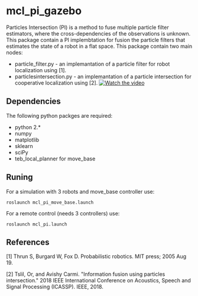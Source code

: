 # mcl_pi_gazebo
Particles Intersection (PI) is a method to fuse multiple particle filter estimators, where the cross-dependencies of the observations is unknown.
This package contain a PI implembtation for fusion the particle filters that estimates the state of a robot in a flat space.
This package contain two main nodes:
* particle_filter.py - an implemantation of a particle filter for robot localization using [1].
* particlesintersection.py - an implemantation of a particle intersection for cooperative localization using [2].
[![Watch the video](https://img.youtube.com/vi/7vj-Otb_4H8/default.jpg)](https://youtu.be/7vj-Otb_4H8)
## Dependencies
The following python packges are required:
* python 2.*
* numpy
* matplotlib
* sklearn
* sciPy
* teb_local_planner for move_base

## Runing
For a simulation with 3 robots and move_base controller use:


```
roslaunch mcl_pi_move_base.launch
```


For a remote control (needs 3 controllers) use:


```
roslaunch mcl_pi.launch
```

## References
[1] Thrun S, Burgard W, Fox D. Probabilistic robotics. MIT press; 2005 Aug 19.

[2] Tslil, Or, and Avishy Carmi. "Information fusion using particles intersection." 2018 IEEE International Conference on Acoustics, Speech and Signal Processing (ICASSP). IEEE, 2018.
 
